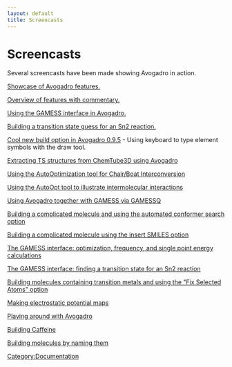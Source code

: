 ```yaml
---
layout: default
title: Screencasts
---
```


# Screencasts

Several screencasts have been made showing Avogadro in action.

[Showcase of Avogadro features.](http://blip.tv/file/1734564)

[Overview of features with commentary.](http://blip.tv/file/1521356)

[Using the GAMESS interface in Avogadro.](http://blip.tv/file/2181268)

[Building a transition state guess for an Sn2 reaction.](http://blip.tv/file/2188480)

[Cool new build option in Avogadro 0.9.5](http://molecularmodelingbasics.blogspot.com/2009/06/cool-new-build-option-in-avogadro-095.html) - Using keyboard to type element symbols with the draw tool.

[Extracting TS structures from ChemTube3D using Avogadro](http://molecularmodelingbasics.blogspot.com/2009/06/nicking-transition-states-from-nick.html)

[Using the AutoOptimization tool for Chair/Boat Interconversion](http://www.youtube.com/watch?v=_i_6sCA9qR4)

[Using the AutoOpt tool to illustrate intermolecular interactions](http://molecularmodelingbasics.blogspot.com/2009/07/autoopt-tool-in-avogadro.html)

[Using Avogadro together with GAMESS via GAMESSQ](http://molecularmodelingbasics.blogspot.com/2009/07/mysterious-gamessq-program.html)

[Building a complicated molecule and using the automated conformer search option](http://molecularmodelingbasics.blogspot.com/2009/07/building-complicated-molecule-and.html)

[Building a complicated molecule using the insert SMILES option](http://molecularmodelingbasics.blogspot.com/2009/07/building-complicated-molecule-2d-to-3d.html)

[The GAMESS interface: optimization, frequency, and single point energy calculations](http://molecularmodelingbasics.blogspot.com/2009/07/typical-set-of-gamess-calculations.html)

[The GAMESS interface: finding a transition state for an Sn2 reaction](http://molecularmodelingbasics.blogspot.com/2009/08/finding-transition-state-sn2-reaction.html)

[Building molecules containing transition metals and using the "Fix Selected Atoms" option](http://molecularmodelingbasics.blogspot.com/2009/11/trouble-with-transition-metals-i.html)

[Making electrostatic potential maps](http://molecularmodelingbasics.blogspot.com/2009/12/quick-and-dirty-electrostatic-potential.html)

[Playing around with Avogadro](http://www.youtube.com/watch?v=80yteHTnDCI)

[Building Caffeine](http://www.youtube.com/watch?v=HrbahnykY6g)

[Building molecules by naming them](http://molecularmodelingbasics.blogspot.com/2011/03/building-molecules-whats-in-name.html)

<Category:Documentation>

